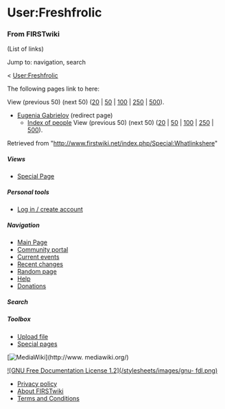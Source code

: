 # User:Freshfrolic

### From FIRSTwiki

(List of links)

Jump to: navigation, search

&lt; [User:Freshfrolic](/index.php?title=User:Freshfrolic&redirect=no
"User:Freshfrolic" )  

The following pages link to here:

View (previous 50) (next 50)
([20](/index.php?title=Special:Whatlinkshere/User:Freshfrolic&limit=20&from=0
"Special:Whatlinkshere/User:Freshfrolic" ) |
[50](/index.php?title=Special:Whatlinkshere/User:Freshfrolic&limit=50&from=0
"Special:Whatlinkshere/User:Freshfrolic" ) |
[100](/index.php?title=Special:Whatlinkshere/User:Freshfrolic&limit=100&from=0
"Special:Whatlinkshere/User:Freshfrolic" ) |
[250](/index.php?title=Special:Whatlinkshere/User:Freshfrolic&limit=250&from=0
"Special:Whatlinkshere/User:Freshfrolic" ) |
[500](/index.php?title=Special:Whatlinkshere/User:Freshfrolic&limit=500&from=0
"Special:Whatlinkshere/User:Freshfrolic" )).

  * [Eugenia Gabrielov](/index.php?title=Eugenia_Gabrielov&redirect=no "Eugenia Gabrielov" ) (redirect page) 
    * [Index of people](/index.php/Index_of_people "Index of people" )
View (previous 50) (next 50)
([20](/index.php?title=Special:Whatlinkshere/User:Freshfrolic&limit=20&from=0
"Special:Whatlinkshere/User:Freshfrolic" ) |
[50](/index.php?title=Special:Whatlinkshere/User:Freshfrolic&limit=50&from=0
"Special:Whatlinkshere/User:Freshfrolic" ) |
[100](/index.php?title=Special:Whatlinkshere/User:Freshfrolic&limit=100&from=0
"Special:Whatlinkshere/User:Freshfrolic" ) |
[250](/index.php?title=Special:Whatlinkshere/User:Freshfrolic&limit=250&from=0
"Special:Whatlinkshere/User:Freshfrolic" ) |
[500](/index.php?title=Special:Whatlinkshere/User:Freshfrolic&limit=500&from=0
"Special:Whatlinkshere/User:Freshfrolic" )).

Retrieved from "<http://www.firstwiki.net/index.php/Special:Whatlinkshere>"

##### Views

  * [Special Page](/index.php/Special:Whatlinkshere/User:Freshfrolic)

##### Personal tools

  * [Log in / create account](/index.php?title=Special:Userlogin&returnto=Special:Whatlinkshere)

[](/index.php/Main_Page "Main Page" )

##### Navigation

  * [Main Page](/index.php/Main_Page)
  * [Community portal](/index.php/FIRSTwiki:Community_portal)
  * [Current events](/index.php/Current_events)
  * [Recent changes](/index.php/Special:Recentchanges)
  * [Random page](/index.php/Special:Random)
  * [Help](/index.php/Help:Contents)
  * [Donations](/index.php/FIRSTwiki:Site_support)

##### Search



##### Toolbox

  * [Upload file](/index.php/Special:Upload)
  * [Special pages](/index.php/Special:Specialpages)

[![MediaWiki](/skins/common/images/poweredby_mediawiki_88x31.png)](http://www.
mediawiki.org/)

[![GNU Free Documentation License 1.2](/stylesheets/images/gnu-
fdl.png)](http://www.gnu.org/copyleft/fdl.html)

  * [Privacy policy](/index.php/FIRSTwiki:Privacy_policy "FIRSTwiki:Privacy policy" )
  * [About FIRSTwiki](/index.php/FIRSTwiki:About "FIRSTwiki:About" )
  * [Terms and Conditions](/index.php/FIRSTwiki:Terms_and_conditions "FIRSTwiki:Terms and conditions" )


